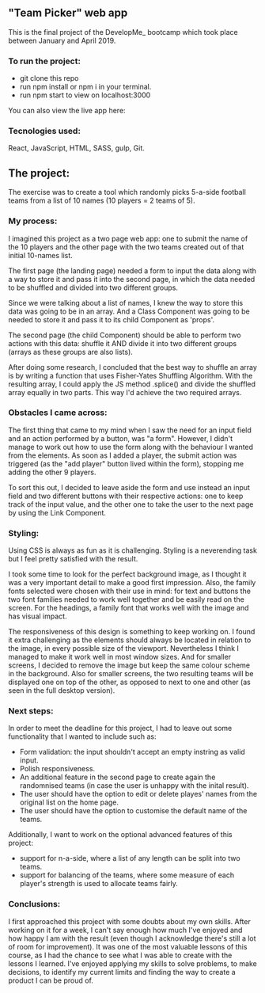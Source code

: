 
## "Team Picker" web app

This is the final project of the DevelopMe_ bootcamp which took place between January and April 2019.


### To run the project:

- git clone this repo
- run npm install or npm i in your terminal.
- run npm start to view on localhost:3000

You can also view the live app here: 

### Tecnologies used:

React, JavaScript, HTML, SASS, gulp, Git.


## The project: 

The exercise was to create a tool which randomly picks 5-a-side football teams from a list of 10 names (10 players = 2 teams of 5).


### My process:

I imagined this project as a two page web app: one to submit the name of the 10 players and the other page with the two teams created out of that initial 10-names list.

The first page (the landing page) needed a form to input the data along with a way to store it and pass it into the second page, in which the data needed to be shuffled and divided into two different groups.

Since we were talking about a list of names, I knew the way to store this data was going to be in an array. And a Class Component was going to be needed to store it and pass it to its child Component as 'props'.

The second page (the child Component) should be able to perform two actions with this data: shuffle it AND divide it into two different groups (arrays as these groups are also lists).

After doing some research, I concluded that the best way to shuffle an array is by writing a function that uses Fisher-Yates Shuffling Algorithm. With the resulting array, I could apply the JS method .splice() and divide the shuffled array equally in two parts. This way I'd achieve the two required arrays.


### Obstacles I came across:

The first thing that came to my mind when I saw the need for an input field and an action performed by a button, was "a form". However, I didn't manage to work out how to use the form along with the behaviour I wanted from the elements. As soon as I added a player, the submit action was triggered (as the "add player" button lived within the form), stopping me adding the other 9 players. 

To sort this out, I decided to leave aside the form and use instead an input field and two different buttons with their respective actions: one to keep track of the input value, and the other one to take the user to the next page by using the Link Component.


### Styling:

Using CSS is always as fun as it is challenging. Styling is a neverending task but I feel pretty satisfied with the result. 

I took some time to look for the perfect background image, as I thought it was a very important detail to make a good first impression. Also, the family fonts selected were chosen with their use in mind: for text and buttons the two font families needed to work well together and be easily read on the screen. For the headings, a family font that works well with the image and has visual impact.

The responsiveness of this design is something to keep working on. I found it extra challenging as the elements should always be located in relation to the image, in every possible size of the viewport. Nevertheless I think I managed to make it work well in most window sizes. And for smaller screens, I decided to remove the image but keep the same colour scheme in the background. Also for smaller screens, the two resulting teams will be displayed one on top of the other, as opposed to next to one and other (as seen in the full desktop version).


### Next steps:

In order to meet the deadline for this project, I had to leave out some functionality that I wanted to include such as:
- Form validation: the input shouldn't accept an empty instring as valid input. 
- Polish responsiveness.
- An additional feature in the second page to create again the randomnised teams (in case the user is unhappy with the inital result).
- The user should have the option to edit or delete playes' names from the original list on the home page.
- The user should have the option to customise the default name of the teams.

Additionally, I want to work on the optional advanced features of this project:
- support for n-a-side, where a list of any length can be split into two teams.
- support for balancing of the teams, where some measure of each player's strength is used to allocate teams fairly.


### Conclusions:

I first approached this project with some doubts about my own skills. After working on it for a week, I can't say enough how much I've enjoyed and how happy I am with the result (even though I acknowledge there's still a lot of room for improvement). It was one of the most valuable lessons of this course, as I had the chance to see what I was able to create with the lessons I learned. I've enjoyed applying my skills to solve problems, to make decisions, to identify my current limits and finding the way to create a product I can be proud of.
